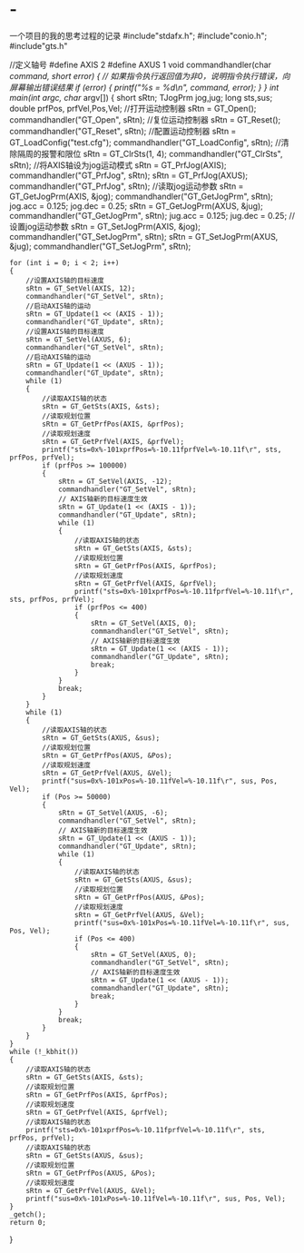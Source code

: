 # -
一个项目的我的思考过程的记录
#include"stdafx.h";
#include"conio.h";
#include"gts.h"

//定义轴号
#define AXIS 2
#define AXUS 1
void commandhandler(char *command, short error)
{
	// 如果指令执行返回值为非0，说明指令执行错误，向屏幕输出错误结果
	if (error)
	{
		printf("%s = %d\n", command, error);
	}
}
int main(int argc, char* argv[])
{
	short sRtn;
	TJogPrm jog,jug;
	long sts,sus;
	double prfPos, prfVel,Pos,Vel;
//打开运动控制器
	sRtn = GT_Open();
	commandhandler("GT_Open", sRtn);
	//复位运动控制器
	sRtn = GT_Reset();
	commandhandler("GT_Reset", sRtn);
	//配置运动控制器
	sRtn = GT_LoadConfig("test.cfg");
	commandhandler("GT_LoadConfig", sRtn);
	//清除隔周的报警和限位
	sRtn = GT_ClrSts(1, 4);
	commandhandler("GT_ClrSts", sRtn);
	//将AXIS轴设为jog运动模式
	sRtn = GT_PrfJog(AXIS);
	commandhandler("GT_PrfJog", sRtn);
	sRtn = GT_PrfJog(AXUS);
	commandhandler("GT_PrfJog", sRtn);
	//读取jog运动参数
	sRtn = GT_GetJogPrm(AXIS, &jog);
	commandhandler("GT_GetJogPrm", sRtn);
	jog.acc = 0.125;
	jog.dec = 0.25;
	sRtn = GT_GetJogPrm(AXUS, &jug);
	commandhandler("GT_GetJogPrm", sRtn);
	jug.acc = 0.125;
	jug.dec = 0.25;
	//设置jog运动参数
	sRtn = GT_SetJogPrm(AXIS, &jog);
	commandhandler("GT_SetJogPrm", sRtn);
	sRtn = GT_SetJogPrm(AXUS, &jug);
	commandhandler("GT_SetJogPrm", sRtn);
		
	for (int i = 0; i < 2; i++)
	{
		//设置AXIS轴的目标速度
		sRtn = GT_SetVel(AXIS, 12);
		commandhandler("GT_SetVel", sRtn);
		//启动AXIS轴的运动
		sRtn = GT_Update(1 << (AXIS - 1));
		commandhandler("GT_Update", sRtn);
		//设置AXIS轴的目标速度
		sRtn = GT_SetVel(AXUS, 6);
		commandhandler("GT_SetVel", sRtn);
		//启动AXIS轴的运动
		sRtn = GT_Update(1 << (AXUS - 1));
		commandhandler("GT_Update", sRtn);
		while (1)
		{
			//读取AXIS轴的状态
			sRtn = GT_GetSts(AXIS, &sts);
			//读取规划位置
			sRtn = GT_GetPrfPos(AXIS, &prfPos);
			//读取规划速度
			sRtn = GT_GetPrfVel(AXIS, &prfVel);
			printf("sts=0x%-101xprfPos=%-10.11fprfVel=%-10.11f\r", sts, prfPos, prfVel);
			if (prfPos >= 100000)
			{
				sRtn = GT_SetVel(AXIS, -12);
				commandhandler("GT_SetVel", sRtn);
				// AXIS轴新的目标速度生效
				sRtn = GT_Update(1 << (AXIS - 1));
				commandhandler("GT_Update", sRtn);
				while (1)
				{
					//读取AXIS轴的状态
					sRtn = GT_GetSts(AXIS, &sts);
					//读取规划位置
					sRtn = GT_GetPrfPos(AXIS, &prfPos);
					//读取规划速度
					sRtn = GT_GetPrfVel(AXIS, &prfVel);
					printf("sts=0x%-101xprfPos=%-10.11fprfVel=%-10.11f\r", sts, prfPos, prfVel);
					if (prfPos <= 400)
					{
						sRtn = GT_SetVel(AXIS, 0);
						commandhandler("GT_SetVel", sRtn);
						// AXIS轴新的目标速度生效
						sRtn = GT_Update(1 << (AXIS - 1));
						commandhandler("GT_Update", sRtn);
						break;
					}
				}
				break;
			}
		}
		while (1)
		{
			//读取AXIS轴的状态
			sRtn = GT_GetSts(AXUS, &sus);
			//读取规划位置
			sRtn = GT_GetPrfPos(AXUS, &Pos);
			//读取规划速度
			sRtn = GT_GetPrfVel(AXUS, &Vel);
			printf("sus=0x%-101xPos=%-10.11fVel=%-10.11f\r", sus, Pos, Vel);
			if (Pos >= 50000)
			{
				sRtn = GT_SetVel(AXUS, -6);
				commandhandler("GT_SetVel", sRtn);
				// AXIS轴新的目标速度生效
				sRtn = GT_Update(1 << (AXUS - 1));
				commandhandler("GT_Update", sRtn);
				while (1)
				{
					//读取AXIS轴的状态
					sRtn = GT_GetSts(AXUS, &sus);
					//读取规划位置
					sRtn = GT_GetPrfPos(AXUS, &Pos);
					//读取规划速度
					sRtn = GT_GetPrfVel(AXUS, &Vel);
					printf("sus=0x%-101xPos=%-10.11fVel=%-10.11f\r", sus, Pos, Vel);
					if (Pos <= 400)
					{
						sRtn = GT_SetVel(AXUS, 0);
						commandhandler("GT_SetVel", sRtn);
						// AXIS轴新的目标速度生效
						sRtn = GT_Update(1 << (AXUS - 1));
						commandhandler("GT_Update", sRtn);
						break;
					}
				}
				break;
			}
		}
	}
	while (!_kbhit())
	{
		//读取AXIS轴的状态
		sRtn = GT_GetSts(AXIS, &sts);
		//读取规划位置
		sRtn = GT_GetPrfPos(AXIS, &prfPos);
		//读取规划速度
		sRtn = GT_GetPrfVel(AXIS, &prfVel);
		//读取AXIS轴的状态
		printf("sts=0x%-101xprfPos=%-10.11fprfVel=%-10.11f\r", sts, prfPos, prfVel);
		//读取AXIS轴的状态
		sRtn = GT_GetSts(AXUS, &sus);
		//读取规划位置
		sRtn = GT_GetPrfPos(AXUS, &Pos);
		//读取规划速度
		sRtn = GT_GetPrfVel(AXUS, &Vel);
		printf("sus=0x%-101xPos=%-10.11fVel=%-10.11f\r", sus, Pos, Vel);
	}
	_getch();
	return 0;
}
